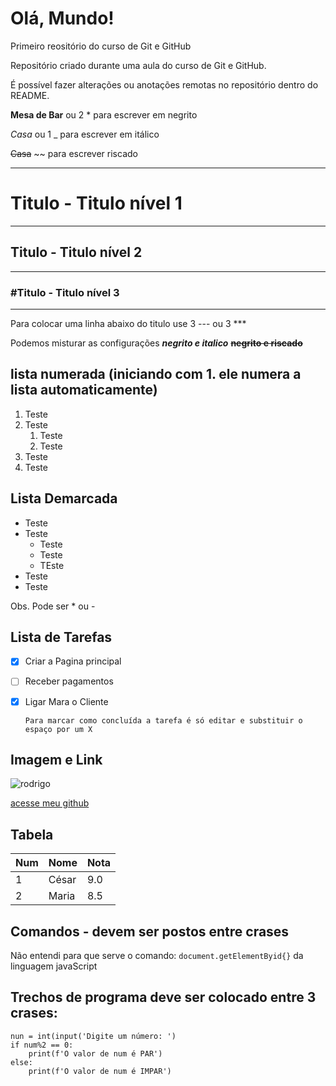 # Olá, Mundo!
 Primeiro reositório do curso de Git e GitHub

 Repositório criado durante uma aula do curso de Git e GitHub.

 É possível fazer alterações ou anotações remotas no repositório dentro do README.

 __Mesa de Bar__  ou 2 * para escrever em negrito
 
 *Casa* ou 1 _  para escrever em itálico 

 ~~Casa~~ ~~ para escrever riscado

 ***
 # Titulo - Titulo nível 1
 ***
 
 ## Titulo  - Titulo nível 2
 ---
 
 ### #Titulo  - Titulo nível 3
 ---

 Para colocar uma linha abaixo do titulo use 3 --- ou 3 ***

Podemos misturar as configurações _**negrito e italico**_  ~~**negrito e riscado**~~  

## lista numerada (iniciando com 1. ele numera a lista automaticamente)

1. Teste
2. Teste
   1. Teste
   2. Teste 
3. Teste
4. Teste

## Lista Demarcada
* Teste
* Teste
   * Teste
   * Teste
   * TEste
* Teste
* Teste

Obs. Pode ser * ou -

## Lista de Tarefas

- [x] Criar a Pagina principal
- [ ] Receber pagamentos
- [x] Ligar Mara o Cliente

      Para marcar como concluída a tarefa é só editar e substituir o espaço por um X

## Imagem e Link

![rodrigo](https://github.com/cesarpessoa/Ola_Mundo/assets/136215378/ffe4da14-2b28-4c34-91db-1606ad41af0d)

[acesse meu github](https://gustavoguanabara.github.io)

## Tabela 

Num | Nome | Nota
---|---|---|
1 | César | 9.0
2 | Maria| 8.5

## Comandos - devem ser postos entre crases

Não entendi para que serve o comando: `document.getElementByid{}` da linguagem javaScript

## Trechos de programa deve ser colocado entre 3 crases:

```
nun = int(input('Digite um número: ')
if num%2 == 0:
    print(f'O valor de num é PAR')
else:
    print(f'O valor de num é IMPAR')
```

